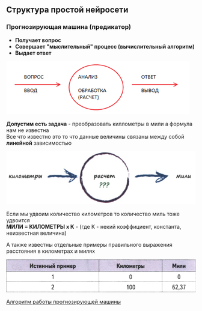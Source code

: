 ## Структура простой нейросети  

### Прогнозирующая машина (предикатор)
* **Получает вопрос** 
* **Совершает "мыслительный" процесс (вычислительный алгоритм)**
* **Выдает ответ**  

![Прогнозирующая машина](predictive_machine.png)

**Допустим есть задача** - преобразовать киллометры в мили а формула нам не известна  
Все что известно это то что данные величины связаны между собой **линейной** зависимостью 

![Задача](math_problem.png)  

Если мы удвоим количество километров то количество миль тоже удвоится  
**МИЛИ = КИЛОМЕТРЫ х К** - (где К - некий коэффициент, константа, неизвестная величина)  

А также известны отдельные примеры правильного выражения расстояния в километрах и милях  

![Данные для обучения модели](experimental_data.png)

[Алгоритм работы прогнозирующей машины](./search_coeff.xlsx)



